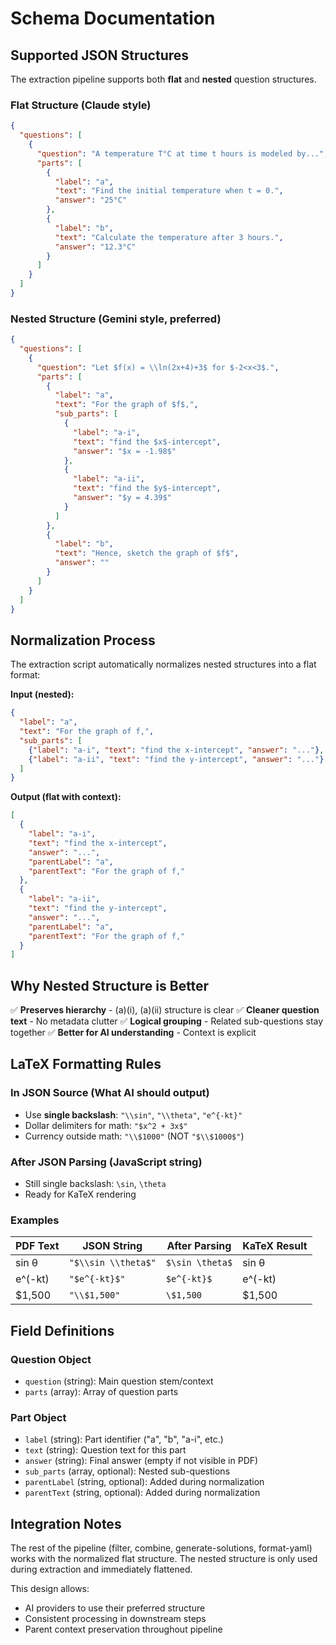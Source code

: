# Schema Documentation

## Supported JSON Structures

The extraction pipeline supports both **flat** and **nested** question structures.

### Flat Structure (Claude style)

```json
{
  "questions": [
    {
      "question": "A temperature T°C at time t hours is modeled by...",
      "parts": [
        {
          "label": "a",
          "text": "Find the initial temperature when t = 0.",
          "answer": "25°C"
        },
        {
          "label": "b",
          "text": "Calculate the temperature after 3 hours.",
          "answer": "12.3°C"
        }
      ]
    }
  ]
}
```

### Nested Structure (Gemini style, preferred)

```json
{
  "questions": [
    {
      "question": "Let $f(x) = \\ln(2x+4)+3$ for $-2<x<3$.",
      "parts": [
        {
          "label": "a",
          "text": "For the graph of $f$,",
          "sub_parts": [
            {
              "label": "a-i",
              "text": "find the $x$-intercept",
              "answer": "$x = -1.98$"
            },
            {
              "label": "a-ii",
              "text": "find the $y$-intercept",
              "answer": "$y = 4.39$"
            }
          ]
        },
        {
          "label": "b",
          "text": "Hence, sketch the graph of $f$",
          "answer": ""
        }
      ]
    }
  ]
}
```

## Normalization Process

The extraction script automatically normalizes nested structures into a flat format:

**Input (nested):**
```json
{
  "label": "a",
  "text": "For the graph of f,",
  "sub_parts": [
    {"label": "a-i", "text": "find the x-intercept", "answer": "..."},
    {"label": "a-ii", "text": "find the y-intercept", "answer": "..."}
  ]
}
```

**Output (flat with context):**
```json
[
  {
    "label": "a-i",
    "text": "find the x-intercept",
    "answer": "...",
    "parentLabel": "a",
    "parentText": "For the graph of f,"
  },
  {
    "label": "a-ii",
    "text": "find the y-intercept",
    "answer": "...",
    "parentLabel": "a",
    "parentText": "For the graph of f,"
  }
]
```

## Why Nested Structure is Better

✅ **Preserves hierarchy** - (a)(i), (a)(ii) structure is clear
✅ **Cleaner question text** - No metadata clutter
✅ **Logical grouping** - Related sub-questions stay together
✅ **Better for AI understanding** - Context is explicit

## LaTeX Formatting Rules

### In JSON Source (What AI should output)
- Use **single backslash**: `"\\sin"`, `"\\theta"`, `"e^{-kt}"`
- Dollar delimiters for math: `"$x^2 + 3x$"`
- Currency outside math: `"\\$1000"` (NOT `"$\\$1000$"`)

### After JSON Parsing (JavaScript string)
- Still single backslash: `\sin`, `\theta`
- Ready for KaTeX rendering

### Examples

| PDF Text | JSON String | After Parsing | KaTeX Result |
|----------|-------------|---------------|--------------|
| sin θ | `"$\\sin \\theta$"` | `$\sin \theta$` | sin θ |
| e^(-kt) | `"$e^{-kt}$"` | `$e^{-kt}$` | e^(-kt) |
| $1,500 | `"\\$1,500"` | `\$1,500` | $1,500 |

## Field Definitions

### Question Object
- `question` (string): Main question stem/context
- `parts` (array): Array of question parts

### Part Object
- `label` (string): Part identifier ("a", "b", "a-i", etc.)
- `text` (string): Question text for this part
- `answer` (string): Final answer (empty if not visible in PDF)
- `sub_parts` (array, optional): Nested sub-questions
- `parentLabel` (string, optional): Added during normalization
- `parentText` (string, optional): Added during normalization

## Integration Notes

The rest of the pipeline (filter, combine, generate-solutions, format-yaml) works with the normalized flat structure. The nested structure is only used during extraction and immediately flattened.

This design allows:
- AI providers to use their preferred structure
- Consistent processing in downstream steps
- Parent context preservation throughout pipeline
